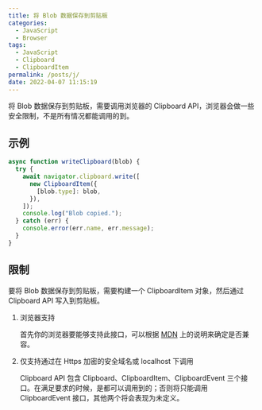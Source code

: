```yaml
---
title: 将 Blob 数据保存到剪贴板
categories:
  - JavaScript
  - Browser
tags:
  - JavaScript
  - Clipboard
  - ClipboardItem
permalink: /posts/j/
date: 2022-04-07 11:15:19
---
```



将 Blob 数据保存到剪贴板，需要调用浏览器的 Clipboard API，浏览器会做一些安全限制，不是所有情况都能调用的到。

<!--more-->

## 示例

```js
async function writeClipboard(blob) {
  try {
    await navigator.clipboard.write([
      new ClipboardItem({
        [blob.type]: blob,
      }),
    ]);
    console.log("Blob copied.");
  } catch (err) {
    console.error(err.name, err.message);
  }
}
```

## 限制

要将 Blob 数据保存到剪贴板，需要构建一个 ClipboardItem 对象，然后通过 Clipboard API 写入到剪贴板。

1. 浏览器支持

   首先你的浏览器要能够支持此接口，可以根据 [MDN](https://developer.mozilla.org/zh-CN/docs/Web/API/Clipboard) 上的说明来确定是否兼容。

2. 仅支持通过在 Https 加密的安全域名或 localhost 下调用

   Clipboard API 包含 Clipboard、ClipboardItem、ClipboardEvent 三个接口。在满足要求的时候，是都可以调用到的；否则将只能调用 ClipboardEvent 接口，其他两个将会表现为未定义。
